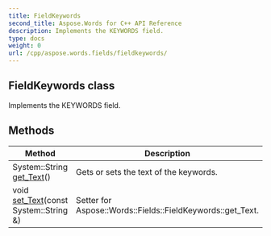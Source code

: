 ```yaml
---
title: FieldKeywords
second_title: Aspose.Words for C++ API Reference
description: Implements the KEYWORDS field. 
type: docs
weight: 0
url: /cpp/aspose.words.fields/fieldkeywords/
---
```

## FieldKeywords class


Implements the KEYWORDS field. 

## Methods

| Method | Description |
| --- | --- |
| System::String [get_Text](./get_text/)() | Gets or sets the text of the keywords.  |
| void [set_Text](./set_text/)(const System::String &) | Setter for Aspose::Words::Fields::FieldKeywords::get_Text.  |
